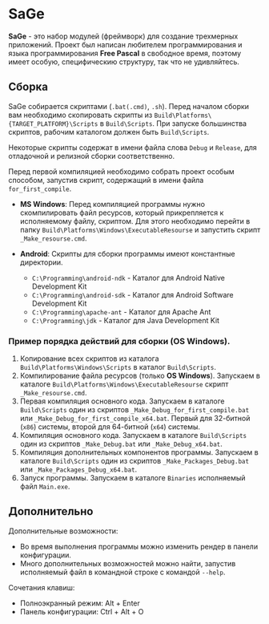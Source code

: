 #  SaGe

**SaGe** - это набор модулей (фреймворк) для создание трехмерных приложений. Проект был написан любителем программирования и языка программирования **Free Pascal** в свободное время, поэтому имеет особую, специфическию структуру, так что не удивляйтесь.

Сборка
-----------------------------------

SaGe собирается скриптами (`.bat(.cmd)`, `.sh`). Перед началом сборки вам необходимо скопировать скрипты из `Build\Platforms\{TARGET_PLATFORM}\Scripts` в `Build\Scripts`. При запуске большинства скриптов, рабочим каталогом должен быть `Build\Scripts`.

Некоторые скрипты содержат в имени файла слова `Debug` и `Release`, для отладочной и релизной сборки соответственно.

Перед первой компиляцией необходимо собрать проект особым способом, запустив скрипт, содержащий в имени файла `for_first_compile`.

* **MS Windows**: Перед компиляцией программы нужно  скомпилировать файл ресурсов, который прикрепляется к исполняемому файлу, скриптом. Для этого необходимо перейти в папку `Build\Platforms\Windows\ExecutableResourse` и запустить скрипт `_Make_resourse.cmd`.
	
* **Android**: Скрипты для сборки программы имеют константные директории.

  - `C:\Programming\android-ndk`   - Каталог для Android Native Development Kit 
  - `C:\Programming\android-sdk`   - Каталог для Android Software Development Kit
  - `C:\Programming\apache-ant`    - Каталог для Apache Ant
  - `C:\Programming\jdk`           - Каталог для Java Development Kit

### Пример порядка действий для сборки (OS Windows).

1. Копирование всех скриптов из каталога `Build\Platforms\Windows\Scripts` в каталог `Build\Scripts`.
2. Компилирование файла ресурсов (только **OS Windows**). Запускаем в каталоге `Build\Platforms\Windows\ExecutableResourse` скрипт `_Make_resourse.cmd`.
3. Первая компиляция основного кода. Запускаем в каталоге  `Build\Scripts` один из скриптов `_Make_Debug_for_first_compile.bat` или `_Make_Debug_for_first_compile_x64.bat`. Первый для 32-битной (`x86`) системы, второй для 64-битной (`х64`) системы.
4. Компиляция основного кода. Запускаем в каталоге  `Build\Scripts` один из скриптов `_Make_Debug.bat` или `_Make_Debug_x64.bat`.
5. Компиляция дополнительных компонентов программы. Запускаем в каталоге  `Build\Scripts` один из скриптов `_Make_Packages_Debug.bat` или `_Make_Packages_Debug_x64.bat`.
6. Запуск программы. Запускаем в каталоге `Binaries` исполняемый файл `Main.exe`.


Дополнительно
-----------------------------------

Дополнительные возможности:

 * Во время выполнения программы можно изменить рендер в панели конфигурации.
 * Много дополнительных возможностей можно найти, запустив исполняемый файл в командной строке с командой `--help`.

Сочетания клавиш:

 * Полноэкранный режим: Alt + Enter
 * Панель конфигурации: Ctrl + Alt + O
